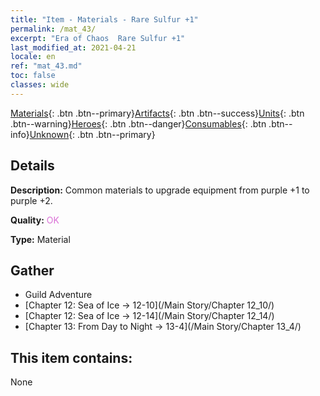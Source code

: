 ```yaml
---
title: "Item - Materials - Rare Sulfur +1"
permalink: /mat_43/
excerpt: "Era of Chaos  Rare Sulfur +1"
last_modified_at: 2021-04-21
locale: en
ref: "mat_43.md"
toc: false
classes: wide
---
```

 [Materials](/Items/){: .btn .btn--primary}[Artifacts](/Items/Artifacts/){: .btn .btn--success}[Units](/Items/Units/){: .btn .btn--warning}[Heroes](/Items/Heroes/){: .btn .btn--danger}[Consumables](/Items/Consumables/){: .btn .btn--info}[Unknown](/Items/Unknown/){: .btn .btn--primary}

## Details
 **Description:** Common materials to upgrade equipment from purple +1 to purple +2.

 **Quality:** <span style="color: #DA70D6">OK</span>

 **Type:** Material

## Gather

*    Guild Adventure 
*    [Chapter 12: Sea of Ice -> 12-10](/Main Story/Chapter 12_10/) 
*    [Chapter 12: Sea of Ice -> 12-14](/Main Story/Chapter 12_14/) 
*    [Chapter 13: From Day to Night -> 13-4](/Main Story/Chapter 13_4/) 

## This item contains:

  None

